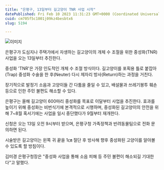 ```yaml
---
title: "은평구, 13일부터 길고양이 TNR 사업 시작"
datePublished: Fri Feb 10 2023 11:31:23 GMT+0000 (Coordinated Universal Time)
cuid: cm705f5c1001j09kz4besbtx6
slug: 5194

---
```



![이미지](https://cdn.hashnode.com/res/hashnode/image/upload/v1739258189675/cbc8aa01-da9c-4df5-8ff1-b04e6d88d261.jpeg)

은평구가 도심지나 주택가에서 자생하는 길고양이의 개체 수 조절을 위한 중성화(TNR) 사업을 오는 13일부터 추진한다.

중성화 'TNR'은 가장 인도적인 개체 수 조절 방식이다. 길고양이를 포획용 틀로 붙잡아(Trap) 중성화 수술을 한 후(Neuter) 다시 제자리 방사(Return)하는 과정을 거친다.

장기적으로 발정기 소음과 고양이들 간 다툼을 줄일 수 있고, 배설물과 쓰레기봉투 훼손 등으로 인한 주민 불편도 해소할 수 있다.

은평구는 올해 길고양이 600마리 중성화를 목표로 이달부터 사업을 추진한다. 효과를 높이기 위해 중성화는 비번식기에 본격적으로 시행하며, 중성화된 길고양이의 안전을 위해 7~8월 혹서기에는 사업을 일시 중단했다가 9월부터 재개한다.

신청은 오는 13일 오전 9시부터 받으며, 은평구청 가족정책과 반려동물팀으로 전화 문의하면 된다.

시술받은 길고양이는 왼쪽 귀 끝을 1㎝ 절단 후 방사해 향후 중성화된 고양이를 알아볼 수 있도록 할 방침이다.

김미경 은평구청장은 "중성화 사업을 통해 소음 피해 등 주민 불편이 해소되길 기대한다"고 말했다.